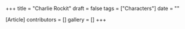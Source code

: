 +++
title = "Charlie Rockit"
draft = false
tags = ["Characters"]
date = ""

[Article]
contributors = []
gallery = []
+++